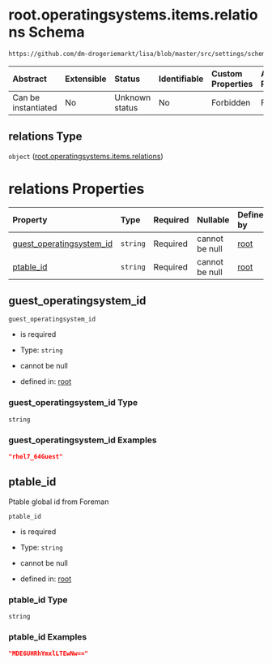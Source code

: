 # root.operatingsystems.items.relations Schema

```txt
https://github.com/dm-drogeriemarkt/lisa/blob/master/src/settings/schema.json#/properties/operatingsystems/items/properties/relations
```



| Abstract            | Extensible | Status         | Identifiable | Custom Properties | Additional Properties | Access Restrictions | Defined In                                                                              |
| :------------------ | :--------- | :------------- | :----------- | :---------------- | :-------------------- | :------------------ | :-------------------------------------------------------------------------------------- |
| Can be instantiated | No         | Unknown status | No           | Forbidden         | Forbidden             | none                | [settings.schema.json*](../../src/settings/settings.schema.json "open original schema") |

## relations Type

`object` ([root.operatingsystems.items.relations](settings-properties-rootoperatingsystems-rootoperatingsystemsitems-properties-rootoperatingsystemsitemsrelations.md))

# relations Properties

| Property                                              | Type     | Required | Nullable       | Defined by                                                                                                                                                                                                                                                                                                                                  |
| :---------------------------------------------------- | :------- | :------- | :------------- | :------------------------------------------------------------------------------------------------------------------------------------------------------------------------------------------------------------------------------------------------------------------------------------------------------------------------------------------ |
| [guest_operatingsystem_id](#guest_operatingsystem_id) | `string` | Required | cannot be null | [root](settings-properties-rootoperatingsystems-rootoperatingsystemsitems-properties-rootoperatingsystemsitemsrelations-properties-guest_operatingsystem_id.md "https://github.com/dm-drogeriemarkt/lisa/blob/master/src/settings/schema.json#/properties/operatingsystems/items/properties/relations/properties/guest_operatingsystem_id") |
| [ptable_id](#ptable_id)                               | `string` | Required | cannot be null | [root](settings-properties-rootoperatingsystems-rootoperatingsystemsitems-properties-rootoperatingsystemsitemsrelations-properties-ptable_id.md "https://github.com/dm-drogeriemarkt/lisa/blob/master/src/settings/schema.json#/properties/operatingsystems/items/properties/relations/properties/ptable_id")                               |

## guest_operatingsystem_id



`guest_operatingsystem_id`

*   is required

*   Type: `string`

*   cannot be null

*   defined in: [root](settings-properties-rootoperatingsystems-rootoperatingsystemsitems-properties-rootoperatingsystemsitemsrelations-properties-guest_operatingsystem_id.md "https://github.com/dm-drogeriemarkt/lisa/blob/master/src/settings/schema.json#/properties/operatingsystems/items/properties/relations/properties/guest_operatingsystem_id")

### guest_operatingsystem_id Type

`string`

### guest_operatingsystem_id Examples

```json
"rhel7_64Guest"
```

## ptable_id

Ptable global id from Foreman

`ptable_id`

*   is required

*   Type: `string`

*   cannot be null

*   defined in: [root](settings-properties-rootoperatingsystems-rootoperatingsystemsitems-properties-rootoperatingsystemsitemsrelations-properties-ptable_id.md "https://github.com/dm-drogeriemarkt/lisa/blob/master/src/settings/schema.json#/properties/operatingsystems/items/properties/relations/properties/ptable_id")

### ptable_id Type

`string`

### ptable_id Examples

```json
"MDE6UHRhYmxlLTEwNw=="
```
